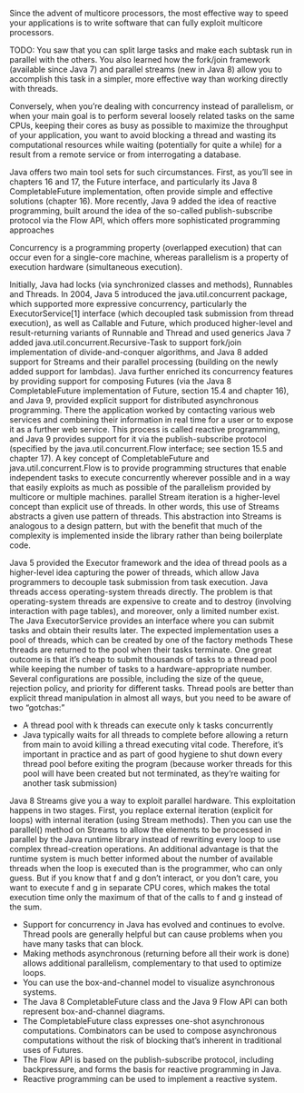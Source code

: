 Since the advent of multicore processors, the most effective way to speed your applications is to write software that can fully exploit multicore processors.

TODO: You saw that you can split large tasks and make each subtask run in parallel with the others. You also learned how the fork/join framework (available since Java 7) and parallel streams (new in Java 8) allow you to accomplish this task in a simpler, more effective way than working directly with threads.

Conversely, when you’re dealing with concurrency instead of parallelism, or when your main goal is to perform several loosely related tasks on the same CPUs, keeping their cores as busy as possible to maximize the throughput of your application, you want to avoid blocking a thread and wasting its computational resources while waiting (potentially for quite a while) for a result from a remote service or from interrogating a database.

Java offers two main tool sets for such circumstances. First, as you’ll see in chapters 16 and 17, the Future interface, and particularly its Java 8 CompletableFuture implementation, often provide simple and effective solutions (chapter 16). More recently, Java 9 added the idea of reactive programming, built around the idea of the so-called publish-subscribe protocol via the Flow API, which offers more sophisticated programming approaches

Concurrency is a programming property (overlapped execution) that can occur even for a single-core machine, whereas parallelism is a property of execution hardware (simultaneous execution).

Initially, Java had locks (via synchronized classes and methods), Runnables and Threads.
In 2004, Java 5 introduced the java.util.concurrent package, which supported more expressive concurrency, particularly the ExecutorService[1] interface (which decoupled task submission from thread execution), as well as Callable<T> and Future<T>, which produced higher-level and result-returning variants of Runnable and Thread and used generics
Java 7 added java.util.concurrent.Recursive-Task to support fork/join implementation of divide-and-conquer algorithms, and Java 8 added support for Streams and their parallel processing (building on the newly added support for lambdas).
Java further enriched its concurrency features by providing support for composing Futures (via the Java 8 CompletableFuture implementation of Future, section 15.4 and chapter 16), and Java 9, provided explicit support for distributed asynchronous programming.
There the application worked by contacting various web services and combining their information in real time for a user or to expose it as a further web service. This process is called reactive programming, and Java 9 provides support for it via the publish-subscribe protocol (specified by the java.util.concurrent.Flow interface; see section 15.5 and chapter 17). A key concept of CompletableFuture and java.util.concurrent.Flow is to provide programming structures that enable independent tasks to execute concurrently wherever possible and in a way that easily exploits as much as possible of the parallelism provided by multicore or multiple machines.
parallel Stream iteration is a higher-level concept than explicit use of threads. In other words, this use of Streams abstracts a given use pattern of threads. This abstraction into Streams is analogous to a design pattern, but with the benefit that much of the complexity is implemented inside the library rather than being boilerplate code.

Java 5 provided the Executor framework and the idea of thread pools as a higher-level idea capturing the power of threads, which allow Java programmers to decouple task submission from task execution.
Java threads access operating-system threads directly. The problem is that operating-system threads are expensive to create and to destroy (involving interaction with page tables), and moreover, only a limited number exist.
The Java ExecutorService provides an interface where you can submit tasks and obtain their results later. The expected implementation uses a pool of threads, which can be created by one of the factory methods
These threads are returned to the pool when their tasks terminate. One great outcome is that it’s cheap to submit thousands of tasks to a thread pool while keeping the number of tasks to a hardware-appropriate number. Several configurations are possible, including the size of the queue, rejection policy, and priority for different tasks.
Thread pools are better than explicit thread manipulation in almost all ways, but you need to be aware of two “gotchas:”
* A thread pool with k threads can execute only k tasks concurrently
* Java typically waits for all threads to complete before allowing a return from main to avoid killing a thread executing vital code. Therefore, it’s important in practice and as part of good hygiene to shut down every thread pool before exiting the program (because worker threads for this pool will have been created but not terminated, as they’re waiting for another task submission)

Java 8 Streams give you a way to exploit parallel hardware. This exploitation happens in two stages. First, you replace external iteration (explicit for loops) with internal iteration (using Stream methods). Then you can use the parallel() method on Streams to allow the elements to be processed in parallel by the Java runtime library instead of rewriting every loop to use complex thread-creation operations. An additional advantage is that the runtime system is much better informed about the number of available threads when the loop is executed than is the programmer, who can only guess.
But if you know that f and g don’t interact, or you don’t care, you want to execute f and g in separate CPU cores, which makes the total execution time only the maximum of that of the calls to f and g instead of the sum.

* Support for concurrency in Java has evolved and continues to evolve. Thread pools are generally helpful but can cause problems when you have many tasks that can block.
* Making methods asynchronous (returning before all their work is done) allows additional parallelism, complementary to that used to optimize loops.
* You can use the box-and-channel model to visualize asynchronous systems.
* The Java 8 CompletableFuture class and the Java 9 Flow API can both represent box-and-channel diagrams.
* The CompletableFuture class expresses one-shot asynchronous computations. Combinators can be used to compose asynchronous computations without the risk of blocking that’s inherent in traditional uses of Futures.
* The Flow API is based on the publish-subscribe protocol, including backpressure, and forms the basis for reactive programming in Java.
* Reactive programming can be used to implement a reactive system.